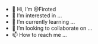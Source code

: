 - 👋 Hi, I’m @Firoted
- 👀 I’m interested in ...
- 🌱 I’m currently learning ...
- 💞️ I’m looking to collaborate on ...
- 📫 How to reach me ...

<!---
Firoted/Firoted is a ✨ special ✨ repository because its `README.md` (this file) appears on your GitHub profile.
You can click the Preview link to take a look at your changes.
--->
